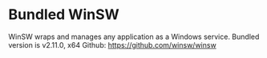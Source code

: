 # Bundled WinSW
WinSW wraps and manages any application as a Windows service.
Bundled version is v2.11.0, x64
Github: https://github.com/winsw/winsw